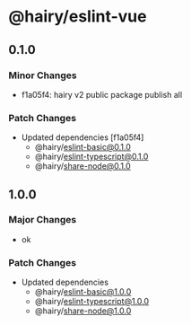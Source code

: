 # @hairy/eslint-vue

## 0.1.0

### Minor Changes

- f1a05f4: hairy v2 public package publish all

### Patch Changes

- Updated dependencies [f1a05f4]
  - @hairy/eslint-basic@0.1.0
  - @hairy/eslint-typescript@0.1.0
  - @hairy/share-node@0.1.0

## 1.0.0

### Major Changes

- ok

### Patch Changes

- Updated dependencies
  - @hairy/eslint-basic@1.0.0
  - @hairy/eslint-typescript@1.0.0
  - @hairy/share-node@1.0.0
